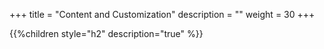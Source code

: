 +++
title = "Content and Customization"
description = ""
weight = 30
+++

{{%children style="h2" description="true" %}}
